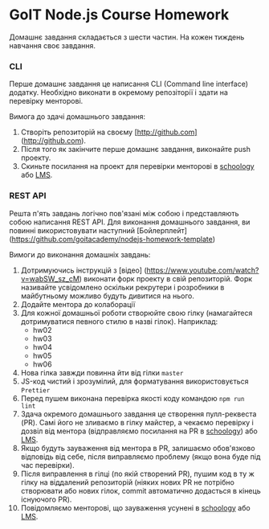 # GoIT Node.js Course Homework

Домашнє завдання складається з шести частин. На кожен тиждень навчання своє завдання.

### CLI

Перше домашнє завдання це написання CLI (Command line interface) додатку. Необхідно виконати в окремому репозіторії і здати на перевірку менторові.

Вимога до здачі домашнього завдання:

1. Створіть репозиторій на своєму [http://github.com] (http://github.com).
2. Після того як закінчите перше домашнє завдання, виконайте push проекту.
3. Скиньте посилання на проект для перевірки менторові в [schoology](https://app.schoology.com/login) або [LMS](https://www.edu.goit.global/account/login).

### REST API

Решта п'ять завдань логічно пов'язані між собою і представляють собою написання REST API. Для виконання домашнього завдання, ви повинні використовувати наступний [Бойлерплейт] (https://github.com/goitacademy/nodejs-homework-template)

Вимоги до виконання домашніх завдань:

1. Дотримуючись інструкцій з [відео] (https://www.youtube.com/watch?v=wabSW_sz_cM) виконати форк проекту в свій репозиторій. Форк називайте усвідомлено оскільки рекрутери і розробники в майбутньому можливо будуть дивитися на нього.
2. Додайте ментора до колаборації
3. Для кожної домашньої роботи створюйте свою гілку (намагайтеся дотримуватися певного стилю в назві гілок). Наприклад:
   - hw02
   - hw03
   - hw04
   - hw05
   - hw06
4. Нова гілка завжди повинна йти від гілки `master`
5. JS-код чистий і зрозумілий, для форматування використовується `Prettier`
6. Перед пушем виконана перевірка якості коду командою `npm run lint`
7. Здача окремого домашнього завдання це створення пулл-реквеста (PR). Самі його не зливаємо в гілку майстер, а чекаємо перевірку і дозвіл від ментора (відправляємо посилання на PR в [schoology](https://app.schoology.com/login)) або [LMS](https://www.edu.goit.global/account/login).
8. Якщо будуть зауваження від ментора в PR, залишаємо обов'язково відповідь від себе, після виправляємо проблему (якщо вона буде під час перевірки).
9. Після виправлення в гілці (по якій створений PR), пушим код в ту ж гілку на віддалений репозиторій (ніяких нових PR не потрібно створювати або нових гілок, commit автоматично додасться в кінець існуючого PR).
10. Повідомляємо менторові, що зауваження усунені в [schoology](https://app.schoology.com/login) або [LMS](https://www.edu.goit.global/account/login).
